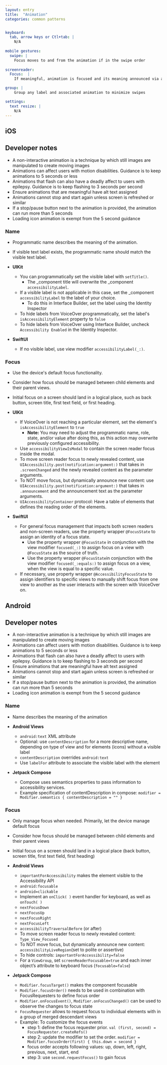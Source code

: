 ```yaml
---
layout: entry
title:  "Animation" 
categories: common patterns


keyboard:
  tab, arrow keys or Ctl+tab: |
    N/A
         
mobile gestures:
  swipe: |
    Focus moves to and from the animation if in the swipe order
   
screenreader: 
  Focus:  |
    If meaningful, animation is focused and its meaning announced via alt text

group: |
    Group any label and associated animation to minimize swipes

settings:
  text resize: |
    N/A
---
```


## iOS

## Developer notes
- A non-interactive animation is a technique by which still images are manipulated to create moving images 
- Animations can affect users with motion disabilities.  Guidance is to keep animations to 5 seconds or less
- Animations that flash can also have a deadly affect to users with epilepsy.  Guidance is to keep flashing to 3 seconds per second
- Ensure animations that are meaningful have alt text assigned
- Animations cannot stop and start again unless screen is refreshed or similar
- If a stop/pause button next to the animation is provided, the animation can run more than 5 seconds
- Loading icon animation is exempt from the 5 second guidance

### Name
- Programmatic name describes the meaning of the animation.
- If visible text label exists, the programmatic name should match the visible text label.

- **UIKit**
  - You can programmatically set the visible label with `setTitle()`.
    - The _component title will overwrite the _component `accessibilityLabel`.
  - If a visible label is not applicable in this case, set the _component `accessibilityLabel` to the label of your choice.
    - To do this in Interface Builder, set the label using the Identity Inspector
  - To hide labels from VoiceOver programmatically, set the label's `isAccessibilityElement` property to `false`
  - To hide labels from VoiceOver using Interface Builder, uncheck `Accessibility Enabled` in the Identity Inspector.

- **SwiftUI**
  - If no visible label, use view modifier `accessibilityLabel(_:)`.

### Focus
- Use the device's default focus functionality. 
- Consider how focus should be managed between child elements and their parent views.
- Initial focus on a screen should land in a logical place, such as back button, screen title, first text field, or first heading.

- **UIKit**
  - If VoiceOver is not reaching a particular element, set the element's `isAccessibilityElement` to `true`
    - **Note:** You may need to adjust the programmatic name, role, state, and/or value after doing this, as this action may overwrite previously configured accessibility.
  - Use `accessibilityViewIsModal` to contain the screen reader focus inside the modal.
  - To move screen reader focus to newly revealed content, use `UIAccessibility.post(notification:argument:)` that takes in `.screenChanged` and the newly revealed content as the parameter arguments.
  - To NOT move focus, but dynamically announce new content: use `UIAccessibility.post(notification:argument:)` that takes in `.announcement` and the announcement text as the parameter arguments.
  - `UIAccessibilityContainer` protocol: Have a table of elements that defines the reading order of the elements. 

- **SwiftUI**
  - For general focus management that impacts both screen readers and non-screen readers, use the property wrapper `@FocusState` to assign an identity of a focus state.
    - Use the property wrapper `@FocusState` in conjunction with the view modifier `focused(_:)` to assign focus on a view with `@FocusState` as the source of truth.
    - Use the property wrapper `@FocusState`in conjunction with the view modifier `focused(_:equals:)` to assign focus on a view, when the view is equal to a specific value.
  - If necessary, use property wrapper `@AccessibilityFocusState` to assign identifiers to specific views to manually shift focus from one view to another as the user interacts with the screen with VoiceOver on.


## Android

## Developer notes
- A non-interactive animation is a technique by which still images are manipulated to create moving images 
- Animations can affect users with motion disabilities.  Guidance is to keep animations to 5 seconds or less
- Animations that flash can also have a deadly affect to users with epilepsy.  Guidance is to keep flashing to 3 seconds per second
- Ensure animations that are meaningful have alt text assigned
- Animations cannot stop and start again unless screen is refreshed or similar
- If a stop/pause button next to the animation is provided, the animation can run more than 5 seconds
- Loading icon animation is exempt from the 5 second guidance

### Name
- Name describes the meaning of the animation

- **Android Views**
  - `android:text` XML attribute
  - Optional: use `contentDescription` for a more descriptive name, depending on type of view and for elements (icons) without a visible label
  - `contentDescription` overrides `android:text`
  - Use `labelFor` attribute to associate the visible label with the element

- **Jetpack Compose**
  - Compose uses semantics properties to pass information to accessibility services.
  - Example specification of contentDescription in compose: `modifier = Modifier.semantics { contentDescription = "" }`

### Focus
- Only manage focus when needed. Primarily, let the device manage default focus
- Consider how focus should be managed between child elements and their parent views
- Initial focus on a screen should land in a logical place (back button, screen title, first text field, first heading)

- **Android Views**
  - `importantForAccessibility` makes the element visible to the Accessibility API
  - `android:focusable`
  - `android=clickable`
  - Implement an `onClick( )` event handler for keyboard, as well as `onTouch( )`
  - `nextFocusDown`
  - `nextFocusUp`
  - `nextFocusRight`
  - `nextFocusLeft`
  - `accessibilityTraversalBefore` (or after)
  - To move screen reader focus to newly revealed content: `Type_View_Focused`
  - To NOT move focus, but dynamically announce new content: `accessibilityLiveRegion`(set to polite or assertive)
  - To hide controls: `importantForAccessibility=false`
  - For a `ViewGroup`, set `screenReaderFocusable=true` and each inner object’s attribute to keyboard focus (`focusable=false`)

- **Jetpack Compose**
  - `Modifier.focusTarget()` makes the component focusable
  - `Modifier.focusOrder()` needs to be used in combination with FocusRequesters to define focus order
  - `Modifier.onFocusEvent()`, `Modifier.onFocusChanged()` can be used to observe the changes to focus state
  - `FocusRequester` allows to request focus to individual elements with in a group of merged descendant views
  - Example: To customize the focus events
    - step 1: define the focus requester prior. `val (first, second) = FocusRequester.createRefs()`
    - step 2: update the modifier to set the order. `modifier = Modifier.focusOrder(first) { this.down = second }`
    - focus order accepts following values: up, down, left, right, previous, next, start, end
    - step 3: use `second.requestFocus()` to gain focus
